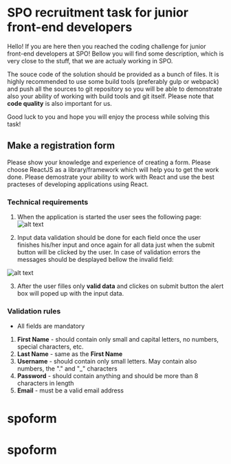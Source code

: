 # SPO recruitment task for junior front-end developers

Hello! If you are here then you reached the coding challenge for junior front-end developers at SPO! 
Bellow you will find some description, which is very close to the stuff, that we are actualy working in SPO.

The souce code of the solution should be provided as a bunch of files. It is highly recommended to use some build tools (preferably gulp or webpack) and push all the sources to git repository so you will be able to demonstrate also your ability of working with build tools and git itself. Please note that **code quality** is also important for us.

Good luck to you and hope you will enjoy the process while solving this task!


## Make a registration form

Please show your knowledge and experience of creating a form. Please choose ReactJS as a library/framework which will help you to get the work done.
Please demostrate your ability to work with React and use the best practeses of developing applications using React.


### Technical requirements

1. When the application is started the user sees the following page: ![alt text](https://github.com/gevorgmakaryan/spo-jr-coding-challenge/blob/master/2017-09-07_2136.png)

2. Input data validation should be done for each field once the user finishes his/her input and once again for all data just when the submit button will be clicked by the user. In case of validation errors the messages should be desplayed bellow the invalid field:

![alt text](https://github.com/gevorgmakaryan/spo-jr-coding-challenge/blob/master/2017-09-07_2135.png)

3. After the user filles only **valid data** and clickes on submit button the alert box will poped up with the input data.

### Validation rules

* All fields are mandatory

1. **First Name** - should contain only small and capital letters, no numbers, special characters, etc.
1. **Last Name** - same as the **First Name**
1. **Username** - should contain only small letters. May contain also numbers, the "." and "\_" characters
1. **Password** - should contain anything and should be more than 8 characters in length
1. **Email** - must be a valid email address
# spoform
# spoform
